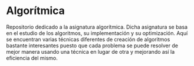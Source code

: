 # Algorítmica
Repositorio dedicado a la asignatura algorítmica. Dicha asignatura se basa en el estudio de los algoritmos, su implementación y su optimización. Aquí se encuentran varias técnicas diferentes de creación de algoritmos bastante interesantes puesto que cada problema se puede resolver de mejor manera usando una técnica en lugar de otra y mejorando así la eficiencia del mismo.
